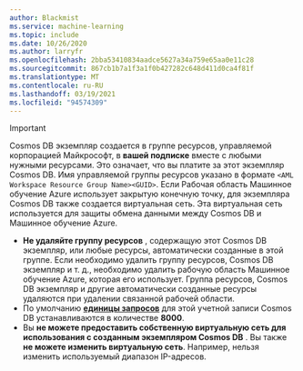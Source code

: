 ```yaml
---
author: Blackmist
ms.service: machine-learning
ms.topic: include
ms.date: 10/26/2020
ms.author: larryfr
ms.openlocfilehash: 2bba53410834aadce5627a34a759e65aa0e11c28
ms.sourcegitcommit: 867cb1b7a1f3a1f0b427282c648d411d0ca4f81f
ms.translationtype: MT
ms.contentlocale: ru-RU
ms.lasthandoff: 03/19/2021
ms.locfileid: "94574309"
---
```

> [!IMPORTANT]
> Cosmos DB экземпляр создается в группе ресурсов, управляемой корпорацией Майкрософт, в __вашей подписке__ вместе с любыми нужными ресурсами. Это означает, что вы платите за этот экземпляр Cosmos DB. Имя управляемой группы ресурсов указано в формате `<AML Workspace Resource Group Name><GUID>`. Если Рабочая область Машинное обучение Azure использует закрытую конечную точку, для экземпляра Cosmos DB также создается виртуальная сеть. Эта виртуальная сеть используется для защиты обмена данными между Cosmos DB и Машинное обучение Azure.
> 
> * __Не удаляйте группу ресурсов__ , содержащую этот Cosmos DB экземпляр, или любые ресурсы, автоматически созданные в этой группе. Если необходимо удалить группу ресурсов, Cosmos DB экземпляр и т. д., необходимо удалить рабочую область Машинное обучение Azure, которая его использует. Группа ресурсов, Cosmos DB экземпляр и другие автоматически созданные ресурсы удаляются при удалении связанной рабочей области.
> * По умолчанию [__единицы запросов__](../articles/cosmos-db/request-units.md) для этой учетной записи Cosmos DB устанавливаются в количестве __8000__.
> * Вы __не можете предоставить собственную виртуальную сеть для использования с созданным экземпляром Cosmos DB__ . Вы также __не можете изменить виртуальную сеть__. Например, нельзя изменить используемый диапазон IP-адресов.